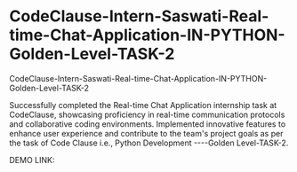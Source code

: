 # CodeClause-Intern-Saswati-Real-time-Chat-Application-IN-PYTHON-Golden-Level-TASK-2
CodeClause-Intern-Saswati-Real-time-Chat-Application-IN-PYTHON-Golden-Level-TASK-2

Successfully completed the Real-time Chat Application internship task at CodeClause, showcasing proficiency in real-time communication protocols and collaborative coding environments. Implemented innovative features to enhance user experience and contribute to the team's project goals as per the task of Code Clause i.e., Python Development ----Golden Level-TASK-2.

DEMO LINK: 
